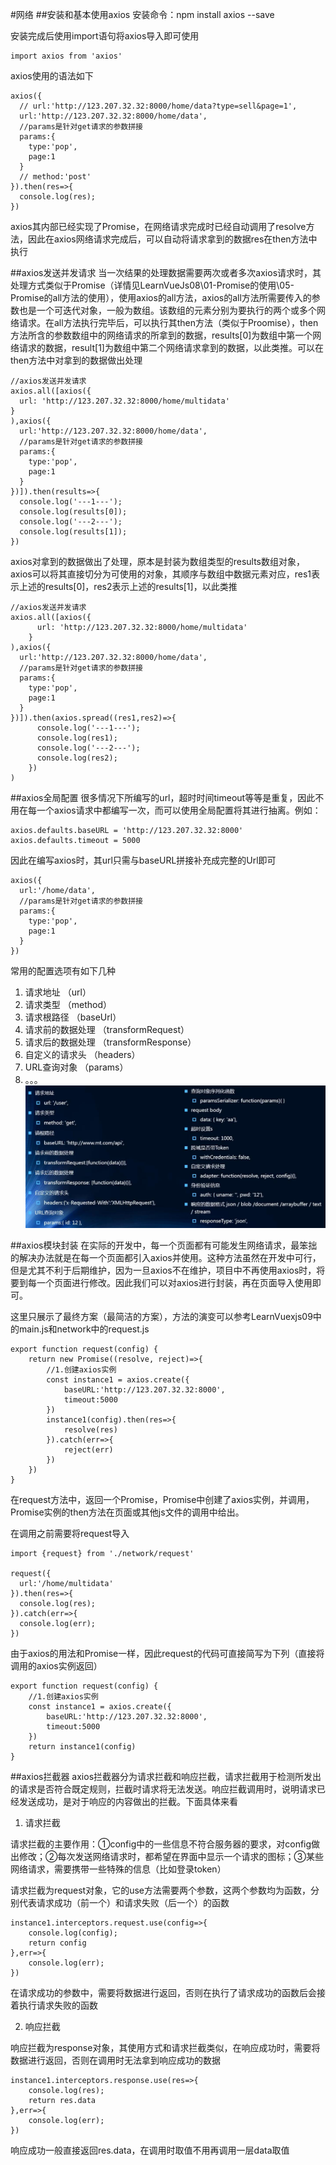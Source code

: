 #网络
##安装和基本使用axios
安装命令：npm install axios --save

安装完成后使用import语句将axios导入即可使用

	import axios from 'axios'
axios使用的语法如下

	axios({
	  // url:'http://123.207.32.32:8000/home/data?type=sell&page=1',
	  url:'http://123.207.32.32:8000/home/data',
	  //params是针对get请求的参数拼接
	  params:{
	    type:'pop',
	    page:1
	  }
	  // method:'post'
	}).then(res=>{
	  console.log(res);
	})
axios其内部已经实现了Promise，在网络请求完成时已经自动调用了resolve方法，因此在axios网络请求完成后，可以自动将请求拿到的数据res在then方法中执行

##axios发送并发请求
当一次结果的处理数据需要两次或者多次axios请求时，其处理方式类似于Promise（详情见LearnVueJs08\01-Promise的使用\05-Promise的all方法的使用），使用axios的all方法，axios的all方法所需要传入的参数也是一个可迭代对象，一般为数组。该数组的元素分别为要执行的两个或多个网络请求。在all方法执行完毕后，可以执行其then方法（类似于Proomise），then方法所含的参数数组中的网络请求的所拿到的数据，results[0]为数组中第一个网络请求的数据，result[1]为数组中第二个网络请求拿到的数据，以此类推。可以在then方法中对拿到的数据做出处理

	//axios发送并发请求
	axios.all([axios({
	  url: 'http://123.207.32.32:8000/home/multidata'
	}
	),axios({
	  url:'http://123.207.32.32:8000/home/data',
	  //params是针对get请求的参数拼接
	  params:{
	    type:'pop',
	    page:1
	  }
	})]).then(results=>{
	  console.log('---1---');
	  console.log(results[0]);
	  console.log('---2---');
	  console.log(results[1]);
	})
axios对拿到的数据做出了处理，原本是封装为数组类型的results数组对象，axios可以将其直接切分为可使用的对象，其顺序与数组中数据元素对应，res1表示上述的results[0]，res2表示上述的results[1]，以此类推

	//axios发送并发请求
	axios.all([axios({
	      url: 'http://123.207.32.32:8000/home/multidata'
	    }
	),axios({
	  url:'http://123.207.32.32:8000/home/data',
	  //params是针对get请求的参数拼接
	  params:{
	    type:'pop',
	    page:1
	  }
	})]).then(axios.spread((res1,res2)=>{
	      console.log('---1---');
	      console.log(res1);
	      console.log('---2---');
	      console.log(res2);
	    })
	)

##axios全局配置
很多情况下所编写的url，超时时间timeout等等是重复，因此不用在每一个axios请求中都编写一次，而可以使用全局配置将其进行抽离。例如：

	axios.defaults.baseURL = 'http://123.207.32.32:8000'
	axios.defaults.timeout = 5000
因此在编写axios时，其url只需与baseURL拼接补充成完整的Url即可

	axios({
	  url:'/home/data',
	  //params是针对get请求的参数拼接
	  params:{
	    type:'pop',
	    page:1
	  }
	})
常用的配置选项有如下几种
	
1. 请求地址 （url）
2. 请求类型 （method）
3. 请求根路径 （baseUrl）
4. 请求前的数据处理 （transformRequest）
5. 请求后的数据处理 （transformResponse）
6. 自定义的请求头 （headers）
7. URL查询对象 （params）
8. 。。。
![](../img/axiosconfig.jpg)


##axios模块封装
在实际的开发中，每一个页面都有可能发生网络请求，最笨拙的解决办法就是在每一个页面都引入axios并使用。这种方法虽然在开发中可行，但是尤其不利于后期维护，因为一旦axios不在维护，项目中不再使用axios时，将要到每一个页面进行修改。因此我们可以对axios进行封装，再在页面导入使用即可。

这里只展示了最终方案（最简洁的方案），方法的演变可以参考LearnVuexjs09中的main.js和network中的request.js

	export function request(config) {
	    return new Promise((resolve, reject)=>{
	        //1.创建axios实例
	        const instance1 = axios.create({
	            baseURL:'http://123.207.32.32:8000',
	            timeout:5000
	        })
	        instance1(config).then(res=>{
	            resolve(res)
	        }).catch(err=>{
	            reject(err)
	        })
	    })
	}
在request方法中，返回一个Promise，Promise中创建了axios实例，并调用，Promise实例的then方法在页面或其他js文件的调用中给出。

在调用之前需要将request导入

	import {request} from './network/request'
	
	request({
	  url:'/home/multidata'
	}).then(res=>{
	  console.log(res);
	}).catch(err=>{
	  console.log(err);
	})
由于axios的用法和Promise一样，因此request的代码可直接简写为下列（直接将调用的axios实例返回）

	export function request(config) {
	    //1.创建axios实例
	    const instance1 = axios.create({
	        baseURL:'http://123.207.32.32:8000',
	        timeout:5000
	    })
	    return instance1(config)
	}

##axios拦截器
axios拦截器分为请求拦截和响应拦截，请求拦截用于检测所发出的请求是否符合既定规则，拦截时请求将无法发送。响应拦截调用时，说明请求已经发送成功，是对于响应的内容做出的拦截。下面具体来看

1. 请求拦截

请求拦截的主要作用：①config中的一些信息不符合服务器的要求，对config做出修改；②每次发送网络请求时，都希望在界面中显示一个请求的图标；③某些网络请求，需要携带一些特殊的信息（比如登录token）

请求拦截为request对象，它的use方法需要两个参数，这两个参数均为函数，分别代表请求成功（前一个）和请求失败（后一个）的函数

	instance1.interceptors.request.use(config=>{
        console.log(config);
        return config
    },err=>{
        console.log(err);
    })

在请求成功的参数中，需要将数据进行返回，否则在执行了请求成功的函数后会接着执行请求失败的函数

2. 响应拦截

响应拦截为response对象，其使用方式和请求拦截类似，在响应成功时，需要将数据进行返回，否则在调用时无法拿到响应成功的数据

	instance1.interceptors.response.use(res=>{
        console.log(res);
        return res.data
    },err=>{
        console.log(err);
    })
响应成功一般直接返回res.data，在调用时取值不用再调用一层data取值